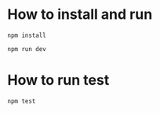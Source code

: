 # How to install and run
```
npm install
```



```
npm run dev
```

# How to run test

```
npm test
```